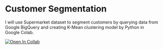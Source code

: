 # Customer Segmentation
I will use Supermarket dataset to segment customers by querying data from Google BigQuery and creating K-Mean clustering model by Python in Google Colab.

[![Open In Collab](https://colab.research.google.com/assets/colab-badge.svg)](https://colab.research.google.com/drive/1qGr2a_C0wnt3Na2g1bH8emHEDCN0rYSk?usp=sharing)
